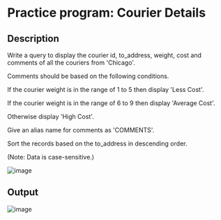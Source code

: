 # Practice program: Courier Details

## Description

Write a query to display the courier id, to_address, weight, cost and comments of all the couriers from 'Chicago'.

 Comments should be based on the following conditions.

 If the courier weight is in the range of 1 to 5 then display 'Less Cost'.

 If the courier weight is in the range of 6 to 9 then display 'Average Cost'.

 Otherwise display 'High Cost'.

  Give an alias name for comments as 'COMMENTS'.

 Sort the records based on the to_address in descending order.

(Note: Data is case-sensitive.)

![image](https://github.com/Tan12d/PWC_RDBMS_using_Oracle/assets/100254217/0e87d6ba-95c3-410c-8d41-b93d7bdc60a8)

## Output

![image](https://github.com/Tan12d/PWC_RDBMS_using_Oracle/assets/100254217/e697923d-7062-4949-a9db-93f236952748)
